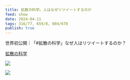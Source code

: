 ```yaml
---
title: 拡散の科学。人はなぜリツイートするのか
feed: show
date: 2024-04-11
tags: 316/77, 659/8, 004/678
publish: true
---
```

世界初公開｜「#拡散の科学」なぜ人はリツイートするのか？

[拡散の科学](https://marketing.twitter.com/ja/insights/kakusan)


![](https://marketing.twitter.com/content/dam/marketing-twitter/apac/ja/insights/kakusan/MTC-kakusan7.png.twimg.1920.png)

![](https://marketing.twitter.com/content/dam/marketing-twitter/apac/ja/insights/kakusan/MTC-kakusan8.png.twimg.1920.png)

